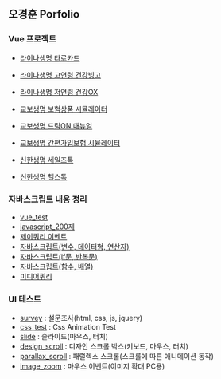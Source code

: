 ## 오경훈 Porfolio

### Vue 프로젝트
- [라이나생명 타로카드](https://github.com/kei5693/portfolio-lina-tarot-simulator)
- [라이나생명 고연령 건강빙고](https://github.com/kei5693/portfolio-lina-bingo-simulator)
- [라이나생명 저연령 건강OX](https://github.com/kei5693/portfolio-lina-health-simulator)

- [교보생명 보험상품 시뮬레이터](https://github.com/kei5693/portfolio-kyobo-diy-insurance)
- [교보생명 드림ON 매뉴얼](https://github.com/kei5693/portfolio-kyobo-dream-on-manual)
- [교보생명 간편가입보험 시뮬레이터](https://github.com/kei5693/portfolio-kyobo-dreamplaner-survey)

- [신한생명 세일즈톡](https://github.com/kei5693/portfolio-shinhan-health-talk)
- [신한생명 헬스톡](https://github.com/kei5693/portfolio-shinhan-health-talk)

### 자바스크립트 내용 정리
- [vue_test](https://kei5693.github.io/work/study/vue/vue_test.html)
- [javascript_200제](https://kei5693.github.io/work/study/javascript_200/javascript_200.html)
- [제이쿼리 이벤트](https://kei5693.github.io/work/study/javascript/class_01.html)
- [자바스크립트(변수, 데이터형, 연산자)](https://kei5693.github.io/work/study/javascript/class_02.html)
- [자바스크립트(if문, 반복문)](https://kei5693.github.io/work/study/javascript/class_03.html) 
- [자바스크립트(함수, 배열)](https://kei5693.github.io/work/study/javascript/class_04.html)
- [미디어쿼리](https://kei5693.github.io/work/study/javascript/media_queries.html)

### UI 테스트
- [survey](https://kei5693.github.io/work/study/survey/survey_page.html) : 설문조사(html, css, js, jquery)
- [css_test](https://kei5693.github.io/work/study/css_test/css_test.html) : Css Animation Test
- [slide](https://kei5693.github.io/work/study/slide/slide_flick/index.html) : 슬라이드(마우스, 터치)
- [design_scroll](https://kei5693.github.io/work/study/scroll/design_scroll/index.html) : 디자인 스크롤 박스(키보드, 마우스, 터치)
- [parallax_scroll](https://kei5693.github.io/work/study/scroll/parallax_scroll/index.html) : 패럴렉스 스크롤(스크롤에 따른 애니메이션 동작)
- [image_zoom](https://kei5693.github.io/work/study/mouse_event/img_zoom/index.html) : 마우스 이벤트(이미지 확대 PC용)